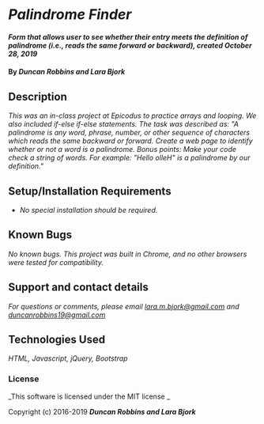 # _Palindrome Finder_

#### _Form that allows user to see whether their entry meets the definition of palindrome (i.e., reads the same forward or backward), created October 28, 2019_

#### By _**Duncan Robbins and Lara Bjork**_

## Description

_This was an in-class project at Epicodus to practice arrays and looping. We also included if-else if-else statements. The task was described as: "A palindrome is any word, phrase, number, or other sequence of characters which reads the same backward or forward. Create a web page to identify whether or not a word is a palindrome. Bonus points: Make your code check a string of words. For example: "Hello olleH" is a palindrome by our definition."_


## Setup/Installation Requirements

* _No special installation should be required._

## Known Bugs

_No known bugs. This project was built in Chrome, and no other browsers were tested for compatibility._

## Support and contact details

_For questions or comments, please email <lara.m.bjork@gmail.com> and <duncanrobbins19@gmail.com>_

## Technologies Used

_HTML, Javascript, jQuery, Bootstrap_

### License

_This software is licensed under the MIT license _

Copyright (c) 2016-2019 **_Duncan Robbins and Lara Bjork_**
